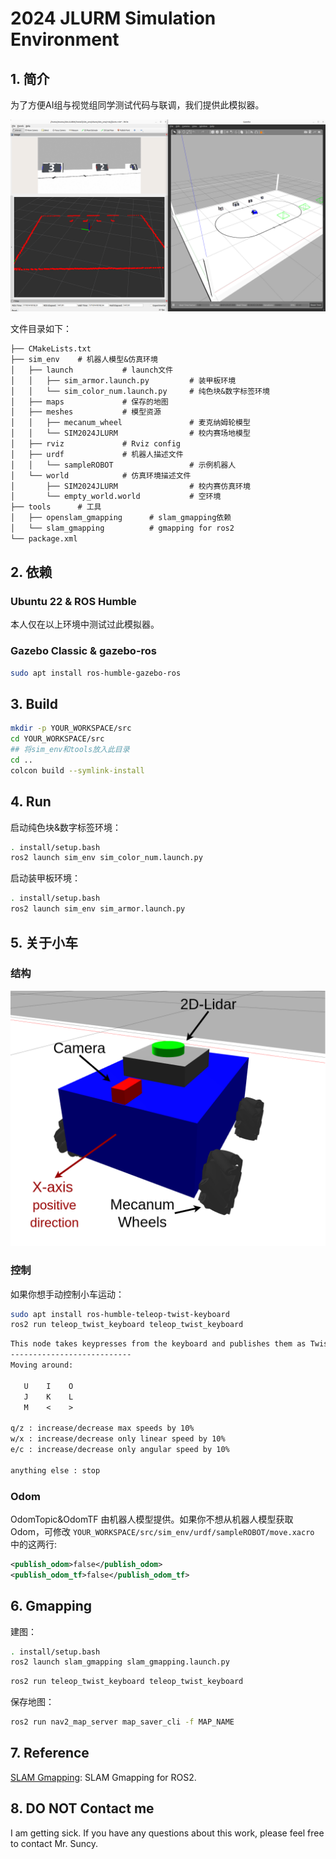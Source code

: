 # 2024 JLURM Simulation Environment

## 1. 简介

为了方便AI组与视觉组同学测试代码与联调，我们提供此模拟器。

![sim_env](../img/sim.png)

文件目录如下：

```txt
├── CMakeLists.txt
├── sim_env    # 机器人模型&仿真环境
│   ├── launch           # launch文件
│   │   ├── sim_armor.launch.py         # 装甲板环境
│   │   └── sim_color_num.launch.py     # 纯色块&数字标签环境
│   ├── maps             # 保存的地图
│   ├── meshes           # 模型资源
│   │   ├── mecanum_wheel               # 麦克纳姆轮模型
│   │   └── SIM2024JLURM                # 校内赛场地模型
│   ├── rviz             # Rviz config
│   ├── urdf             # 机器人描述文件
│   │   └── sampleROBOT                 # 示例机器人
│   └── world            # 仿真环境描述文件
│       ├── SIM2024JLURM                # 校内赛仿真环境
│       └── empty_world.world           # 空环境
├── tools      # 工具
│   ├── openslam_gmapping      # slam_gmapping依赖 
│   └── slam_gmapping          # gmapping for ros2
└── package.xml
```

## 2. 依赖

### Ubuntu 22 & ROS Humble

本人仅在以上环境中测试过此模拟器。

### Gazebo Classic & gazebo-ros

```bash
sudo apt install ros-humble-gazebo-ros
```

## 3. Build

```bash
mkdir -p YOUR_WORKSPACE/src
cd YOUR_WORKSPACE/src
## 将sim_env和tools放入此目录
cd ..
colcon build --symlink-install
```

## 4. Run

启动纯色块&数字标签环境：

```bash
. install/setup.bash
ros2 launch sim_env sim_color_num.launch.py
```

启动装甲板环境：

```bash
. install/setup.bash
ros2 launch sim_env sim_armor.launch.py
```

## 5. 关于小车

### 结构

![car](../img/car.png)

### 控制

如果你想手动控制小车运动：

```bash
sudo apt install ros-humble-teleop-twist-keyboard
ros2 run teleop_twist_keyboard teleop_twist_keyboard
```

```txt
This node takes keypresses from the keyboard and publishes them as Twist messages.
---------------------------
Moving around:

   U    I    O
   J    K    L
   M    <    >

q/z : increase/decrease max speeds by 10%
w/x : increase/decrease only linear speed by 10%
e/c : increase/decrease only angular speed by 10%

anything else : stop
```

### Odom

OdomTopic&OdomTF 由机器人模型提供。如果你不想从机器人模型获取 Odom，可修改 `YOUR_WORKSPACE/src/sim_env/urdf/sampleROBOT/move.xacro` 中的这两行:

```xml
<publish_odom>false</publish_odom>
<publish_odom_tf>false</publish_odom_tf>
```

## 6. Gmapping

建图：

```bash
. install/setup.bash
ros2 launch slam_gmapping slam_gmapping.launch.py
```

```bash
ros2 run teleop_twist_keyboard teleop_twist_keyboard
```

保存地图：
```bash
ros2 run nav2_map_server map_saver_cli -f MAP_NAME
```

## 7. Reference

[SLAM Gmapping](https://github.com/Project-MANAS/slam_gmapping): SLAM Gmapping for ROS2.

## 8. DO NOT Contact me

I am getting sick. If you have any questions about this work, please feel free to contact Mr. Suncy.
